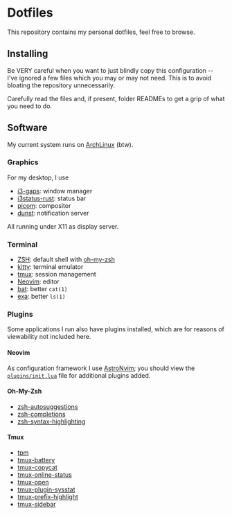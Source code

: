 # Dotfiles

This repository contains my personal dotfiles, feel free to browse.

## Installing

Be VERY careful when you want to just blindly copy this configuration -- I've
ignored a few files which you may or may not need. This is to avoid bloating the
repository unnecessarily.

Carefully read the files and, if present, folder READMEs to get a grip of what
you need to do.

## Software

My current system runs on [ArchLinux](https://archlinux.org/) (btw).

### Graphics

For my desktop, I use

* [i3-gaps](https://github.com/Airblader/i3): window manager
* [i3status-rust](https://github.com/greshake/i3status-rust): status bar
* [picom](https://github.com/yshui/picom): compositor
* [dunst](https://dunst-project.org/): notification server

All running under X11 as display server.

### Terminal

* [ZSH](https://www.zsh.org): default shell with [oh-my-zsh](https://ohmyz.sh/)
* [kitty](https://github.com/kovidgoyal/kitty): terminal emulator
* [tmux](https://github.com/tmux/tmux): session management
* [Neovim](https://neovim.io/): editor
* [bat](https://github.com/sharkdp/bat): better `cat(1)`
* [exa](https://the.exa.website/): better `ls(1)`

### Plugins

Some applications I run also have plugins installed, which are for reasons of
viewability not included here.

#### Neovim

As configuration framework I use [AstroNvim](https://astronvim.github.io); you
should view the [`plugins/init.lua`](nvim/plugins/init.lua) file for additional
plugins added.

#### Oh-My-Zsh

* [zsh-autosuggestions](https://github.com/zsh-users/zsh-autosuggestions)
* [zsh-completions](https://github.com/zsh-users/zsh-completions)
* [zsh-syntax-highlighting](https://github.com/zsh-users/zsh-syntax-highlighting)

#### Tmux

* [tpm](https://github.com/tmux-plugins/tpm)
* [tmux-battery](https://github.com/tmux-plugins/tmux-battery)
* [tmux-copycat](https://github.com/tmux-plugins/tmux-copycat)
* [tmux-online-status](https://github.com/tmux-plugins/tmux-online-status)
* [tmux-open](https://github.com/tmux-plugins/tmux-open)
* [tmux-plugin-sysstat](https://github.com/samoshkin/tmux-plugin-sysstat)
* [tmux-prefix-highlight](https://github.com/tmux-plugins/tmux-prefix-highlight)
* [tmux-sidebar](https://github.com/tmux-plugins/tmux-sidebar)
